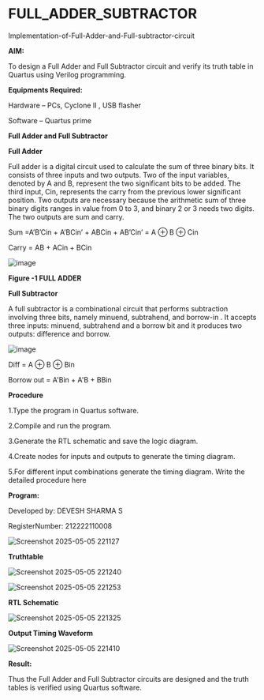 # FULL_ADDER_SUBTRACTOR

Implementation-of-Full-Adder-and-Full-subtractor-circuit

**AIM:**

To design a Full Adder and Full Subtractor circuit and verify its truth table in Quartus using Verilog programming.

**Equipments Required:**

Hardware – PCs, Cyclone II , USB flasher

Software – Quartus prime

**Full Adder and Full Subtractor**

**Full Adder**

Full adder is a digital circuit used to calculate the sum of three binary bits. It consists of three inputs and two outputs. Two of the input variables, denoted by A and B, represent the two significant bits to be added. The third input, Cin, represents the carry from the previous lower significant position. Two outputs are necessary because the arithmetic sum of three binary digits ranges in value from 0 to 3, and binary 2 or 3 needs two digits. The two outputs are sum and carry.

Sum =A’B’Cin + A’BCin’ + ABCin + AB’Cin’ = A ⊕ B ⊕ Cin 

Carry = AB + ACin + BCin

![image](https://github.com/naavaneetha/FULL_ADDER_SUBTRACTOR/assets/154305477/0f30ba51-5ffb-4198-845f-18e054f675e7)

**Figure -1 FULL ADDER**

**Full Subtractor**

A full subtractor is a combinational circuit that performs subtraction involving three bits, namely minuend, subtrahend, and borrow-in . It accepts three inputs: minuend, subtrahend and a borrow bit and it produces two outputs: difference and borrow.

![image](https://github.com/naavaneetha/FULL_ADDER_SUBTRACTOR/assets/154305477/02b24f51-ab51-4304-9ad6-7b81ffc1ead5)

Diff = A ⊕ B ⊕ Bin 

Borrow out = A'Bin + A'B + BBin

**Procedure**

1.Type the program in Quartus software.

2.Compile and run the program.

3.Generate the RTL schematic and save the logic diagram.

4.Create nodes for inputs and outputs to generate the timing diagram.

5.For different input combinations generate the timing diagram.
Write the detailed procedure here

**Program:**

Developed by: DEVESH SHARMA S

RegisterNumber: 212222110008

![Screenshot 2025-05-05 221127](https://github.com/user-attachments/assets/522672c1-6054-4b05-809f-23182d565ebc)

**Truthtable**

![Screenshot 2025-05-05 221240](https://github.com/user-attachments/assets/37206950-66f7-43c4-80a3-5d92b2551d14)

![Screenshot 2025-05-05 221253](https://github.com/user-attachments/assets/5a264998-901c-4313-977e-fd528f1f076d)

**RTL Schematic**

![Screenshot 2025-05-05 221325](https://github.com/user-attachments/assets/d7f39242-6ccc-4c0d-9b8d-0f01eb64db9e)

**Output Timing Waveform**

![Screenshot 2025-05-05 221410](https://github.com/user-attachments/assets/37fbbfd8-eca9-4c92-8e62-cf268e2f0a28)


**Result:**

Thus the Full Adder and Full Subtractor circuits are designed and the truth tables is verified using Quartus software.



